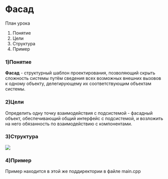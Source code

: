 # Фасад
План урока
1. Понятие
2. Цели
3. Структура
4. Пример

### 1)Понятие
**Фасад** - структурный шаблон проектирования, позволяющий скрыть сложность системы путём сведения всех возможных внешних вызовов к одному объекту, делегирующему их соответствующим объектам системы.

### 2)Цели
Определить одну точку взаимодействия с подсистемой - фасадный объект, обеспечивающий общий интерфейс с подсистемой, и возложить на него обязанность по взаимодействию с компонентами.

### 3)Структура
![](https://ru.wikipedia.org/wiki/%D0%A4%D0%B0%D0%B9%D0%BB:Facade.gif)

### 4)Пример
Пример находится в этой же поддиректории в файле main.cpp